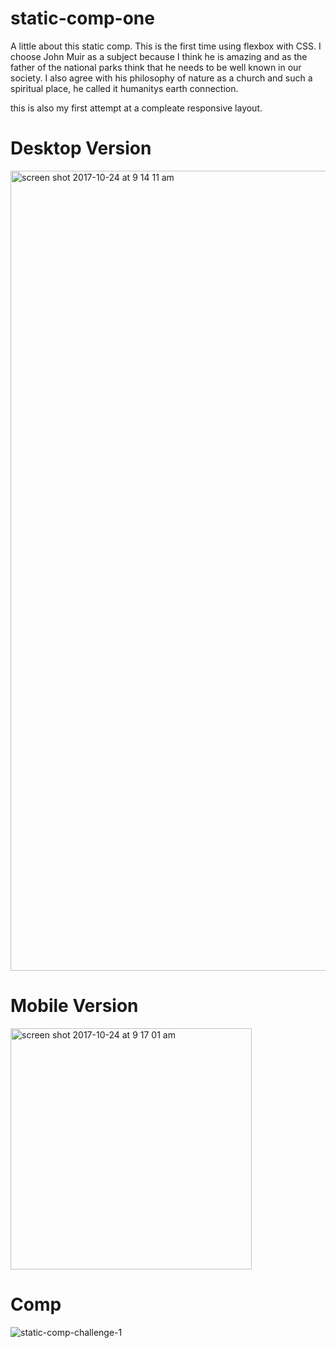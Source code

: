 # static-comp-one

A little about this static comp. This is the first time using flexbox with CSS. I choose John Muir as a subject because I think he is amazing and as the father of the national parks think that he needs to be well known in our society. I also agree with his philosophy of nature as a church and such a spiritual place, he called it humanitys earth connection.

this is also my first attempt at a compleate responsive layout.

# Desktop Version
<img width="1280" alt="screen shot 2017-10-24 at 9 14 11 am" src="https://user-images.githubusercontent.com/29507352/31952424-c9885ec4-b89d-11e7-8656-349780ed65a1.png">

# Mobile Version
<img width="386" alt="screen shot 2017-10-24 at 9 17 01 am" src="https://user-images.githubusercontent.com/29507352/31952508-f56f4ff2-b89d-11e7-90d0-e64ac5612261.png">

# Comp
![static-comp-challenge-1](https://user-images.githubusercontent.com/29507352/31952543-161bd216-b89e-11e7-8d04-4db71a6ea15a.jpg)
